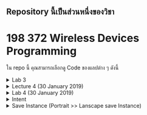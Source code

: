 ## Repository นี้เป็นส่วนหนึ่งของวิชา
# 198 372 Wireless Devices Programming

ใน repo นี้ คุณสามารถเลือกดู Code ของแลปต่าง ๆ ดังนี้
<details>
<summary>Lab 3</summary>
<ul>
<li><a href="https://github.com/teema15135/laboratory-wdp/tree/master/lab_03/MyFirstApp/app/src/main">MyFirstApp</a></li>
<li><a href="https://github.com/teema15135/laboratory-wdp/tree/master/lab_03/FavoriteToys/app/src/main">FavoriteToys</a></li>
</ul>

</details>

<details>
<summary>Lecture 4 (30 January 2019)</summary>
<ul>
<li><a href="https://github.com/teema15135/laboratory-wdp/tree/master/lecture4/app/src/main">Simple Add Calculator</a></li>
</ul>

</details>

<details>
<summary>Lab 4 (30 January 2019)</summary>
<ul>
<li><a href="https://github.com/teema15135/laboratory-wdp/tree/master/lab_04/MyCalculator/app/src/main">My Calculator</a></li>
</ul>

</details>

<details>
<summary>Intent</summary>
<ul>
<li>
    <a href="https://github.com/teema15135/laboratory-wdp/tree/master/ImplicitIntent/app/src/main">Implicit Intent</a>
</li>
<li>
    <a href="https://github.com/teema15135/laboratory-wdp/tree/master/">Explicit Intent (startActivityForResult)</a>
</li>
</ul>

</details>

<details>
<summary>Save Instance (Portrait >> Lanscape save Instance)</summary>
<ul>
<li>
    <a href="https://github.com/teema15135/laboratory-wdp/tree/master/lecture07/app/src/main">saveInstance</a>
</li>
</ul>
</details>